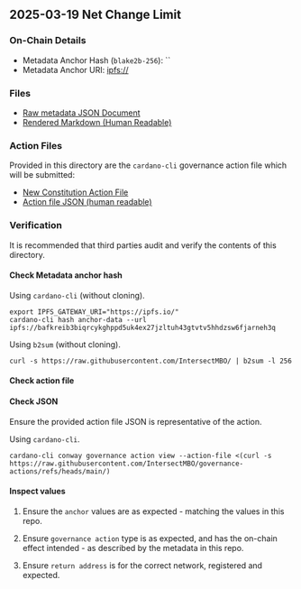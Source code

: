 ## 2025-03-19 Net Change Limit

### On-Chain Details

- Metadata Anchor Hash (`blake2b-256`): ``
- Metadata Anchor URI: <ipfs://>

### Files

- [Raw metadata JSON Document](./metadata.jsonld)
- [Rendered Markdown (Human Readable)](./metadata.jsonld.md)

### Action Files

Provided in this directory are the `cardano-cli` governance action file which will be submitted:

- [New Constitution Action File](./new-const-replace-interim.action)
- [Action file JSON (human readable)](./new-const-replace-interim.action.json)

### Verification

It is recommended that third parties audit and verify the contents of this directory.

#### Check Metadata anchor hash

Using `cardano-cli` (without cloning).

```shell
export IPFS_GATEWAY_URI="https://ipfs.io/"
cardano-cli hash anchor-data --url ipfs://bafkreib3biqrcykghppd5uk4ex27jzltuh43gtvtv5hhdzsw6fjarneh3q
```

Using `b2sum` (without cloning).

```shell
curl -s https://raw.githubusercontent.com/IntersectMBO/ | b2sum -l 256
```

#### Check action file

#### Check JSON

Ensure the provided action file JSON is representative of the action.

Using `cardano-cli`.

```shell
cardano-cli conway governance action view --action-file <(curl -s https://raw.githubusercontent.com/IntersectMBO/governance-actions/refs/heads/main/)
```

#### Inspect values

1. Ensure the `anchor` values are as expected - matching the values in this repo.

2. Ensure `governance action` type is as expected, and has the on-chain effect intended - as described by the metadata in this repo.

3. Ensure `return address` is for the correct network, registered and expected.
